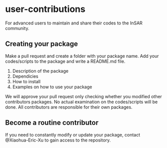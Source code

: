 # user-contributions
For advanced users to maintain and share their codes to the InSAR community.

## Creating your package
Make a pull request and create a folder with your package name. Add your codes/scripts to the package and write a README.md file.
1) Description of the package
2) Dependicies
3) How to install
4) Examples on how to use your package

We will approve your pull request only checking whether you modified other contributors packages. No actual examination on the codes/scripts will be done. All contributors are responsible for their own packages.

## Become a routine contributor 
If you need to constantly modify or update your package, contact @Xiaohua-Eric-Xu to gain access to the repository.
